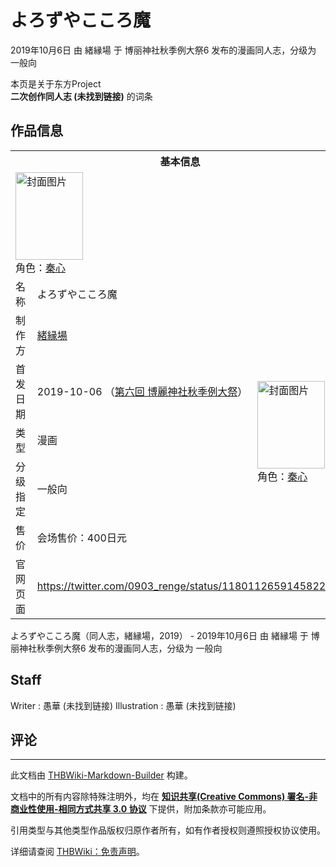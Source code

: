 # よろずやこころ魔

<!-- source html: G:\repos\THBWiki-Markdown-Builder\THBWikiMarkdown\Temp\main\8\89\ns0%3A%E3%82%88%E3%82%8D%E3%81%9A%E3%82%84%E3%81%93%E3%81%93%E3%82%8D%E9%AD%94.html -->

2019年10月6日 由 緒縁場 于 博丽神社秋季例大祭6 发布的漫画同人志，分级为 一般向

本页是关于东方Project  
 **二次创作同人志 (未找到链接)** 的词条

## 作品信息

<table><tbody><tr><th colspan="3">基本信息</th></tr><tr><td class="cover-artwork-mobile" colspan="2"><a href="./文件-よろずやこころ魔封面.jpg.md" class="image" title="封面图片"><img alt="封面图片" src="https://upload.thwiki.cc/thumb/9/94/%E3%82%88%E3%82%8D%E3%81%9A%E3%82%84%E3%81%93%E3%81%93%E3%82%8D%E9%AD%94%E5%B0%81%E9%9D%A2.jpg/108px-%E3%82%88%E3%82%8D%E3%81%9A%E3%82%84%E3%81%93%E3%81%93%E3%82%8D%E9%AD%94%E5%B0%81%E9%9D%A2.jpg" decoding="async" loading="lazy" width="108" height="140" srcset="https://upload.thwiki.cc/thumb/9/94/%E3%82%88%E3%82%8D%E3%81%9A%E3%82%84%E3%81%93%E3%81%93%E3%82%8D%E9%AD%94%E5%B0%81%E9%9D%A2.jpg/162px-%E3%82%88%E3%82%8D%E3%81%9A%E3%82%84%E3%81%93%E3%81%93%E3%82%8D%E9%AD%94%E5%B0%81%E9%9D%A2.jpg 1.5x, https://upload.thwiki.cc/thumb/9/94/%E3%82%88%E3%82%8D%E3%81%9A%E3%82%84%E3%81%93%E3%81%93%E3%82%8D%E9%AD%94%E5%B0%81%E9%9D%A2.jpg/216px-%E3%82%88%E3%82%8D%E3%81%9A%E3%82%84%E3%81%93%E3%81%93%E3%82%8D%E9%AD%94%E5%B0%81%E9%9D%A2.jpg 2x" data-file-width="770" data-file-height="999"></a><div class="cover-char">角色：<a href="./秦心.md" title="秦心">秦心</a></div></td>
</tr><tr><td class="label">名称</td><td colspan="2"> よろずやこころ魔 </td></tr><tr><td class="label">制作方</td><td><a href="./緒縁場.md" title="緒縁場">緒縁場</a></td><td class="cover-artwork" rowspan="5" style="min-width:140px;"><a href="./文件-よろずやこころ魔封面.jpg.md" class="image" title="封面图片"><img alt="封面图片" src="https://upload.thwiki.cc/thumb/9/94/%E3%82%88%E3%82%8D%E3%81%9A%E3%82%84%E3%81%93%E3%81%93%E3%82%8D%E9%AD%94%E5%B0%81%E9%9D%A2.jpg/108px-%E3%82%88%E3%82%8D%E3%81%9A%E3%82%84%E3%81%93%E3%81%93%E3%82%8D%E9%AD%94%E5%B0%81%E9%9D%A2.jpg" decoding="async" loading="lazy" width="108" height="140" srcset="https://upload.thwiki.cc/thumb/9/94/%E3%82%88%E3%82%8D%E3%81%9A%E3%82%84%E3%81%93%E3%81%93%E3%82%8D%E9%AD%94%E5%B0%81%E9%9D%A2.jpg/162px-%E3%82%88%E3%82%8D%E3%81%9A%E3%82%84%E3%81%93%E3%81%93%E3%82%8D%E9%AD%94%E5%B0%81%E9%9D%A2.jpg 1.5x, https://upload.thwiki.cc/thumb/9/94/%E3%82%88%E3%82%8D%E3%81%9A%E3%82%84%E3%81%93%E3%81%93%E3%82%8D%E9%AD%94%E5%B0%81%E9%9D%A2.jpg/216px-%E3%82%88%E3%82%8D%E3%81%9A%E3%82%84%E3%81%93%E3%81%93%E3%82%8D%E9%AD%94%E5%B0%81%E9%9D%A2.jpg 2x" data-file-width="770" data-file-height="999"></a><div class="cover-char">角色：<a href="./秦心.md" title="秦心">秦心</a></div></td>
</tr><tr><td class="label">首发日期</td><td>2019-10-06&#160;（<a href="/展会作品列表?e=%E5%8D%9A%E4%B8%BD%E7%A5%9E%E7%A4%BE%E7%A7%8B%E5%AD%A3%E4%BE%8B%E5%A4%A7%E7%A5%AD%236">第六回 博麗神社秋季例大祭</a>）</td></tr><tr><td class="label">类型</td><td>漫画</td></tr><tr><td class="label">分级指定</td><td>一般向</td></tr><tr><td class="label">售价</td><td>会场售价：400日元</td></tr>
<tr><td class="label">官网页面</td><td colspan="2"><a rel="nofollow" class="external free" href="https://twitter.com/0903_renge/status/1180112659145822208">https://twitter.com/0903_renge/status/1180112659145822208</a></td></tr></tbody></table>

よろずやこころ魔（同人志，緒縁場，2019） - 2019年10月6日 由 緒縁場 于 博丽神社秋季例大祭6 发布的漫画同人志，分级为 一般向

## Staff
Writer
: 愚華 (未找到链接)
Illustration
: 愚華 (未找到链接)


## 评论




---

此文档由 [THBWiki-Markdown-Builder](https://github.com/Delsin-Yu/THBWiki-Markdown-Builder) 构建。

文档中的所有内容除特殊注明外，均在 [**知识共享(Creative Commons) 署名-非商业性使用-相同方式共享 3.0 协议**](https://creativecommons.org/licenses/by-sa/3.0/deed.zh-hans) 下提供，附加条款亦可能应用。

引用类型与其他类型作品版权归原作者所有，如有作者授权则遵照授权协议使用。

详细请查阅 [THBWiki：免责声明](https://thbwiki.cc/THBWiki:%E5%85%8D%E8%B4%A3%E5%A3%B0%E6%98%8E)。

